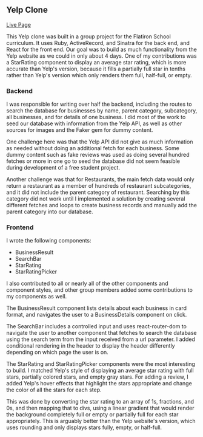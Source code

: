 ## Yelp Clone
<a href=''>Live Page</a>

This Yelp clone was built in a group project for the Flatiron School curriculum. It uses Ruby, ActiveRecord, and Sinatra for the back end, and React for the front end. Our goal was to build as much functionality from the Yelp website as we could in only about 4 days. One of my contributions was a StarRating component to display an average star rating, which is more accurate than Yelp's version, because it fills a partially full star in tenths rather than Yelp's version which only renders them full, half-full, or empty.

### Backend
I was responsible for writing over half the backend, including the routes to search the database for businesses by name, parent category, subcategory, all businesses, and for details of one business. I did most of the work to seed our database with information from the Yelp API, as well as other sources for images and the Faker gem for dummy content.

One challenge here was that the Yelp API did not give as much information as needed without doing an additional fetch for each business. Some dummy content such as fake reviews was used as doing several hundred fetches or more in one go to seed the database did not seem feasible during development of a free student project.

Another challenge was that for Restaurants, the main fetch data would only return a restaurant as a member of hundreds of restaurant subcategories, and it did not include the parent category of restaurant. Searching by this category did not work until I implemented a solution by creating several different fetches and loops to create business records and manually add the parent category into our database.

### Frontend
I wrote the following components:
- BusinessResult
- SearchBar
- StarRating
- StarRatingPicker

I also contributed to all or nearly all of the other components and component styles, and other group members added some contributions to my components as well.

The BusinessResult component lists details about each business in card format, and navigates the user to a BusinessDetails component on click. 

The SearchBar includes a controlled input and uses react-router-dom to navigate the user to another component that fetches to search the database using the search term from the input received from a url parameter. I added conditional rendering in the header to display the header differently depending on which page the user is on.

The StarRating and StarRatingPicker components were the most interesting to build. I matched Yelp's style of displaying an average star rating with full stars, partially colored stars, and empty gray stars. For adding a review, I added Yelp's hover effects that highlight the stars appropriate and change the color of all the stars for each step. 

This was done by converting the star rating to an array of 1s, fractions, and 0s, and then mapping that to divs, using a linear gradient that would render the background completely full or empty or partially full for each star appropriately. This is arguably better than the Yelp website's version, which uses rounding and only displays stars fully, empty, or half-full.

